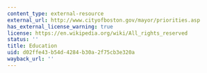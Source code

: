 ```yaml
---
content_type: external-resource
external_url: http://www.cityofboston.gov/mayor/priorities.asp
has_external_license_warning: true
license: https://en.wikipedia.org/wiki/All_rights_reserved
status: ''
title: Education
uid: d02ffe43-b54d-4284-b30a-2f75cb3e320a
wayback_url: ''
---
```

